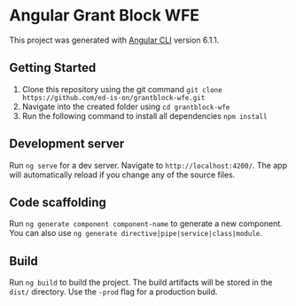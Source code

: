 # Angular Grant Block WFE

This project was generated with [Angular CLI](https://github.com/angular/angular-cli) version 6.1.1.

## Getting Started

1. Clone this repository using the git command `git clone https://github.com/ed-is-on/grantblock-wfe.git` 
1. Navigate into the created folder using `cd grantblock-wfe` 
1. Run the following command to install all dependencies `npm install`

## Development server

Run `ng serve` for a dev server. Navigate to `http://localhost:4200/`. The app will automatically reload if you change any of the source files.

## Code scaffolding

Run `ng generate component component-name` to generate a new component. You can also use `ng generate directive|pipe|service|class|module`.

## Build

Run `ng build` to build the project. The build artifacts will be stored in the `dist/` directory. Use the `-prod` flag for a production build.